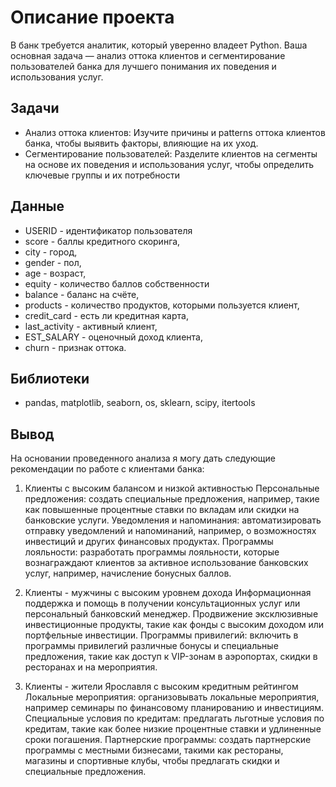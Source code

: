 # Описание проекта
В банк требуется аналитик, который уверенно владеет Python. Ваша основная задача — анализ оттока клиентов и сегментирование пользователей банка для лучшего понимания их поведения и использования услуг.

## Задачи
- Анализ оттока клиентов: Изучите причины и patterns оттока клиентов банка, чтобы выявить факторы, влияющие на их уход.
- Сегментирование пользователей: Разделите клиентов на сегменты на основе их поведения и использования услуг, чтобы определить ключевые группы и их потребности

## Данные
- USERID - идентификатор пользователя
- score - баллы кредитного скоринга,
- city - город,
- gender - пол,
- age - возраст,
- equity - количество баллов собственности
- balance - баланс на счёте,
- products - количество продуктов, которыми пользуется клиент,
- credit_card - есть ли кредитная карта,
- last_activity - активный клиент,
- EST_SALARY - оценочный доход клиента,
- churn - признак оттока.

## Библиотеки
- pandas, matplotlib, seaborn, os, sklearn, scipy, itertools

## Вывод
На основании проведенного анализа я могу дать следующие рекомендации по работе с клиентами банка:

1. Клиенты с высоким балансом и низкой активностью
Персональные предложения: создать специальные предложения, например, такие как повышенные процентные ставки по вкладам или скидки на банковские услуги.
Уведомления и напоминания: автоматизировать отправку уведомлений и напоминаний, например, о возможностях инвестиций и других финансовых продуктах.
Программы лояльности: разработать программы лояльности, которые вознаграждают клиентов за активное использование банковских услуг, например, начисление бонусных баллов.

2. Клиенты - мужчины с высоким уровнем дохода
Информационная поддержка и помощь в получении консультационных услуг или персональный банковский менеджер.
Продвижение эксклюзивные инвестиционные продукты, такие как фонды с высоким доходом или портфельные инвестиции.
Программы привилегий: включить в программы привилегий различные бонусы и специальные предложения, такие как доступ к VIP-зонам в аэропортах, скидки в ресторанах и на мероприятия.

3. Клиенты - жители Ярославля с высоким кредитным рейтингом
Локальные мероприятия: организовывать локальные мероприятия, например семинары по финансовому планированию и инвестициям.
Специальные условия по кредитам: предлагать льготные условия по кредитам, такие как более низкие процентные ставки и удлиненные сроки погашения.
Партнерские программы: создать партнерские программы с местными бизнесами, такими как рестораны, магазины и спортивные клубы, чтобы предлагать скидки и специальные предложения.